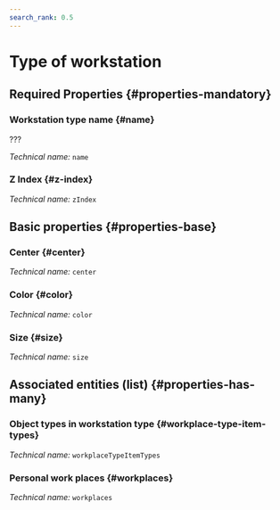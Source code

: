 ```yaml
---
search_rank: 0.5
---    
```

# Type of workstation
<!--- THIS FILE IS GENERATED PLEASE DO NOT EDIT IT DIRECTLY --->



<OH code="workplaceType"/>




## Required Properties {#properties-mandatory}
    
### Workstation type name {#name}

???

*Technical name:* ```name```
<PH code="workplaceType:name"/>

### Z Index {#z-index}



*Technical name:* ```zIndex```
<PH code="workplaceType:zIndex"/>

    


## Basic properties {#properties-base}
    
### Center {#center}



*Technical name:* ```center```
<PH code="workplaceType:center"/>

### Color {#color}



*Technical name:* ```color```
<PH code="workplaceType:color"/>

### Size {#size}



*Technical name:* ```size```
<PH code="workplaceType:size"/>

    



## Associated entities (list) {#properties-has-many}

### Object types in workstation type {#workplace-type-item-types}



*Technical name:* ```workplaceTypeItemTypes```
<PH code="workplaceType:workplaceTypeItemTypes"/>

### Personal work places {#workplaces}



*Technical name:* ```workplaces```
<PH code="workplaceType:workplaces"/>




